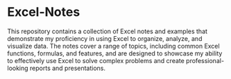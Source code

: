 # Excel-Notes
This repository contains a collection of Excel notes and examples that demonstrate my proficiency in using Excel to organize, analyze, and visualize data. The notes cover a range of topics, including common Excel functions, formulas, and features, and are designed to showcase my ability to effectively use Excel to solve complex problems and create professional-looking reports and presentations.
